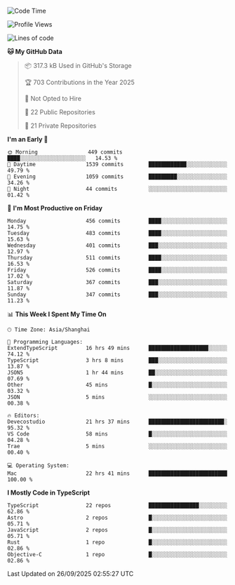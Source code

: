 <!--START_SECTION:waka-->
![Code Time](http://img.shields.io/badge/Code%20Time-4%2C133%20hrs%2045%20mins-blue)

![Profile Views](http://img.shields.io/badge/Profile%20Views-0-blue)

![Lines of code](https://img.shields.io/badge/From%20Hello%20World%20I%27ve%20Written-3.5%20million%20lines%20of%20code-blue)

**🐱 My GitHub Data** 

> 📦 317.3 kB Used in GitHub's Storage 
 > 
> 🏆 703 Contributions in the Year 2025
 > 
> 🚫 Not Opted to Hire
 > 
> 📜 22 Public Repositories 
 > 
> 🔑 21 Private Repositories 
 > 
**I'm an Early 🐤** 

```text
🌞 Morning                449 commits         ████░░░░░░░░░░░░░░░░░░░░░   14.53 % 
🌆 Daytime                1539 commits        ████████████░░░░░░░░░░░░░   49.79 % 
🌃 Evening                1059 commits        █████████░░░░░░░░░░░░░░░░   34.26 % 
🌙 Night                  44 commits          ░░░░░░░░░░░░░░░░░░░░░░░░░   01.42 % 
```
📅 **I'm Most Productive on Friday** 

```text
Monday                   456 commits         ████░░░░░░░░░░░░░░░░░░░░░   14.75 % 
Tuesday                  483 commits         ████░░░░░░░░░░░░░░░░░░░░░   15.63 % 
Wednesday                401 commits         ███░░░░░░░░░░░░░░░░░░░░░░   12.97 % 
Thursday                 511 commits         ████░░░░░░░░░░░░░░░░░░░░░   16.53 % 
Friday                   526 commits         ████░░░░░░░░░░░░░░░░░░░░░   17.02 % 
Saturday                 367 commits         ███░░░░░░░░░░░░░░░░░░░░░░   11.87 % 
Sunday                   347 commits         ███░░░░░░░░░░░░░░░░░░░░░░   11.23 % 
```


📊 **This Week I Spent My Time On** 

```text
🕑︎ Time Zone: Asia/Shanghai

💬 Programming Languages: 
ExtendTypeScript         16 hrs 49 mins      ███████████████████░░░░░░   74.12 % 
TypeScript               3 hrs 8 mins        ███░░░░░░░░░░░░░░░░░░░░░░   13.87 % 
JSON5                    1 hr 44 mins        ██░░░░░░░░░░░░░░░░░░░░░░░   07.69 % 
Other                    45 mins             █░░░░░░░░░░░░░░░░░░░░░░░░   03.32 % 
JSON                     5 mins              ░░░░░░░░░░░░░░░░░░░░░░░░░   00.38 % 

🔥 Editors: 
Devecostudio             21 hrs 37 mins      ████████████████████████░   95.32 % 
VS Code                  58 mins             █░░░░░░░░░░░░░░░░░░░░░░░░   04.28 % 
Trae                     5 mins              ░░░░░░░░░░░░░░░░░░░░░░░░░   00.40 % 

💻 Operating System: 
Mac                      22 hrs 41 mins      █████████████████████████   100.00 % 
```

**I Mostly Code in TypeScript** 

```text
TypeScript               22 repos            ████████████████░░░░░░░░░   62.86 % 
Astro                    2 repos             █░░░░░░░░░░░░░░░░░░░░░░░░   05.71 % 
JavaScript               2 repos             █░░░░░░░░░░░░░░░░░░░░░░░░   05.71 % 
Rust                     1 repo              █░░░░░░░░░░░░░░░░░░░░░░░░   02.86 % 
Objective-C              1 repo              █░░░░░░░░░░░░░░░░░░░░░░░░   02.86 % 
```




 Last Updated on 26/09/2025 02:55:27 UTC
<!--END_SECTION:waka-->